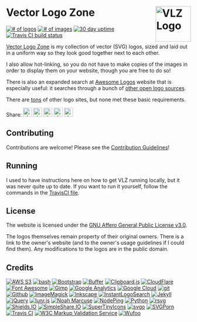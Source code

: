 
# Vector Logo Zone [<img alt="VLZ Logo" src="https://www.vectorlogo.zone/logos/vectorlogozone/vectorlogozone-tile.svg" height="96" align="right"/>](https://www.vectorlogo.zone)

[![# of logos](https://img.shields.io/badge/dynamic/json.svg?label=logos&url=https%3A%2F%2Fwww.vectorlogo.zone%2Fstatus.json&query=%24.pages)](https://www.vectorlogo.zone/logos/index.html)
[![# of images](https://img.shields.io/badge/dynamic/json.svg?label=images&url=https%3A%2F%2Fwww.vectorlogo.zone%2Fstatus.json&query=%24.images)](https://www.vectorlogo.zone/logos/index.html)
[![30 day uptime](https://img.shields.io/nodeping/uptime/wbe44oj5-13fx-4h6l-8ojp-tlbno9b01gmu.svg?label=30-day%20uptime&style=flat)](https://nodeping.com/reports/checks/jy4da3gc-f8yv-4zom-8h9b-pamekbkzl7lj)
[![Travis CI build status](https://img.shields.io/travis/VectorLogoZone/vectorlogozone.svg)](https://travis-ci.org/VectorLogoZone/vectorlogozone)

<!--
[![AGPL 3+](https://img.shields.io/github/license/VectorLogoZone/vectorlogozone.svg)](LICENSE.txt)
![Github watchers](https://img.shields.io/github/watchers/VectorLogoZone/vectorlogozone.svg?style=social)
![Github stars](https://img.shields.io/github/stars/VectorLogoZone/vectorlogozone.svg?style=social)
-->

[Vector Logo Zone](https://www.vectorlogo.zone/) is my collection of vector (SVG) logos, sized and laid out in a uniform way so they look
good together next to each other.

I also allow hot-linking, so you do not have to make copies of the images in order to display them on your website, though you are free to do so!

There is also an expanded search at [Awesome Logos](https://www.awesomelogos.org/search.html?q=s) website that is especially useful: it searches through a bunch of [other open logo sources](https://www.awesomelogos.org/sources/index.html).

There are [tons](https://www.awesomelogos.org/alternatives/index.html) of other logo sites, but none met these basic requirements.

Share:
<a href="https://simpleshare.io/go?site=facebook&amp;url=https%3A%2F%2Fwww.vectorlogo.zone%2F&amp;text=Vector+Logo+Zone&amp;ga=UA-328425-25" rel="nofollow"><img alt="share on facebook" src="https://www.vectorlogo.zone/logos/facebook/facebook-tile.svg" height="24" /></a>
<a href="https://simpleshare.io/go?site=hn&amp;url=https%3A%2F%2Fwww.vectorlogo.zone%2F&amp;text=Vector+Logo+Zone&amp;ga=UA-328425-25" rel="nofollow"><img alt="share on hacker news" src="https://www.vectorlogo.zone/logos/ycombinator/ycombinator-tile.svg" height="24" /></a>
<a href="https://simpleshare.io/go?site=pinboard&amp;url=https%3A%2F%2Fwww.vectorlogo.zone%2F&amp;text=Vector+Logo+Zone&amp;ga=UA-328425-25" rel="nofollow"><img alt="share on pinboard" src="https://www.vectorlogo.zone/logos/pinboard/pinboard-tile.svg" height="24" /></a>
<a href="https://simpleshare.io/go?site=reddit&amp;url=https%3A%2F%2Fwww.vectorlogo.zone%2F&amp;text=Vector+Logo+Zone&amp;ga=UA-328425-25" rel="nofollow"><img alt="share on reddit" src="https://www.vectorlogo.zone/logos/reddit/reddit-tile.svg" height="24" /></a>
<a href="https://simpleshare.io/go?site=twitter&amp;url=https%3A%2F%2Fwww.vectorlogo.zone%2F&amp;text=Vector+Logo+Zone&amp;ga=UA-328425-25" rel="nofollow"><img alt="share on twitter" src="https://www.vectorlogo.zone/logos/twitter/twitter-tile.svg" height="24" /></a>

## Contributing

Contributions are welcome!  Please see the [Contribution Guidelines](https://github.com/VectorLogoZone/vlz-contrib)!

## Running

I used to have instructions here on how to get VLZ running locally, but it was never quite up to date.  If you want to run it yourself,
follow the commands in the [TravisCI file](.travis.yml).

## License

The website is licensed under the [GNU Affero General Public License v3.0](LICENSE.txt).

The logos themselves remain property of their original owners. There is a link to the owner's website (and to the owner's usage guidelines if I could find them).  Any
modifications to the logos are in the public domain.

## Credits

[![AWS S3](https://www.vectorlogo.zone/logos/amazon_aws/amazon_aws-ar21.svg)](https://aws.amazon.com/ "Hosting")
[![bash](https://www.vectorlogo.zone/logos/gnu_bash/gnu_bash-ar21.svg)](https://www.gnu.org/software/bash/ "scripting")
[![Bootstrap](https://www.vectorlogo.zone/logos/getbootstrap/getbootstrap-ar21.svg)](https://getbootstrap.com/ "HTML/CSS Framework")
[![Buffer](https://www.vectorlogo.zone/logos/buffer/buffer-ar21.svg)](https://www.buffer.com/ "Social media posting")
[![Clipboard.js](https://www.vectorlogo.zone/logos/clipboardjs/clipboardjs-ar21.svg)](https://clipboardjs.com/ "Copy to clipboard functionality")
[![CloudFlare](https://www.vectorlogo.zone/logos/cloudflare/cloudflare-ar21.svg)](https://www.cloudflare.com/ "CDN")
[![Font Awesome](https://www.vectorlogo.zone/logos/font-awesome/font-awesome-ar21.svg)](https://fortawesome.github.io/Font-Awesome/ "Icon font")
[![Gimp](https://www.vectorlogo.zone/logos/gimp/gimp-ar21.svg)](http://www.gimp.org/ "Raster graphics editor")
[![Google Analytics](https://www.vectorlogo.zone/logos/google_analytics/google_analytics-ar21.svg)](http://www.google.com/analytics/ "Analytics")
[![Google Cloud](https://www.vectorlogo.zone/logos/google_cloud/google_cloud-ar21.svg)](https://cloud.google.com/ "hosting for various helper websites")
[![git](https://www.vectorlogo.zone/logos/git-scm/git-scm-ar21.svg)](https://git-scm.com/ "Version control")
[![Github](https://www.vectorlogo.zone/logos/github/github-ar21.svg)](https://www.github.com/ "git hosting")
[![ImageMagick](https://www.vectorlogo.zone/logos/imagemagick/imagemagick-ar21.svg)](https://www.imagemagick.org/ "Image manipulation")
[![Inkscape](https://www.vectorlogo.zone/logos/inkscape/inkscape-ar21.svg)](https://inkscape.org/ "SVG Editor")
[![InstantLogoSearch](https://www.vectorlogo.zone/logos/instantlogosearch/instantlogosearch-ar21.svg)](https://www.instantlogosearch.com/ "Logos")
[![Jekyll](https://www.vectorlogo.zone/logos/jekyllrb/jekyllrb-ar21.svg)](https://jekyllrb.com/ "Static site generator")
[![jQuery](https://www.vectorlogo.zone/logos/jquery/jquery-ar21.svg)](https://jquery.com/ "JavaScript library")
[![lunr.js](https://www.vectorlogo.zone/logos/lunrjs/lunrjs-ar21.svg)](https://lunrjs.com/ "Client-side search")
[![Noah Marcuse](https://www.vectorlogo.zone/logos/marcuse_ink/marcuse_ink-ar21.svg)](https://noah.marcuse.ink/ "Making logos!")
[![NodePing](https://www.vectorlogo.zone/logos/nodeping/nodeping-ar21.svg)](https://www.nodeping.com/ "Uptime monitoring")
[![Python](https://www.vectorlogo.zone/logos/python/python-ar21.svg)](https://www.python.org/ "build-time scripts")
[![rsvg](https://www.vectorlogo.zone/logos/gnome/gnome-ar21.svg)](https://wiki.gnome.org/Projects/LibRsvg "build-time rasterization")
[![Shields.IO](https://www.vectorlogo.zone/logos/shieldsio/shieldsio-ar21.svg)](http://shields.io/ "README badges")
[![SimpleShare.IO](https://www.vectorlogo.zone/logos/simpleshareio/simpleshareio-ar21.svg)](http://simpleshare.io/ "Social media share links")
[![SuperTinyIcons](https://www.vectorlogo.zone/logos/supertinyicons/supertinyicons-ar21.svg)](https://github.com/edent/SuperTinyIcons "tile versions")
[![svgo](https://www.vectorlogo.zone/logos/svgo/svgo-ar21.svg)](https://www.github.com/svg/svgo "SVG optimization")
[![SVGPorn](https://www.vectorlogo.zone/logos/svgporn/svgporn-ar21.svg)](https://svgporn.com/ "Icon versions of various logos")
[![Travis CI](https://www.vectorlogo.zone/logos/travis-ci/travis-ci-ar21.svg)](https://travis-ci.org/ "Continuous integration and deployment")
[![W3C Markup Validation Service](https://www.vectorlogo.zone/logos/w3c_validator/w3c_validator-ar21.svg)](https://validator.w3.org/ "HTML file validation")
[![Wufoo](https://www.vectorlogo.zone/logos/wufoo/wufoo-ar21.svg)](http://www.wufoo.com/ "Contact form")
